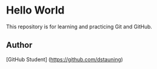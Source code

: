 # Hello World

This repository is for learning and practicing Git and GitHub.

## Author
[GitHub Student] (https://github.com/dstauning)